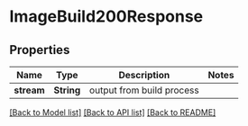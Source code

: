 # ImageBuild200Response

## Properties

Name | Type | Description | Notes
------------ | ------------- | ------------- | -------------
**stream** | **String** | output from build process | 

[[Back to Model list]](../README.md#documentation-for-models) [[Back to API list]](../README.md#documentation-for-api-endpoints) [[Back to README]](../README.md)


